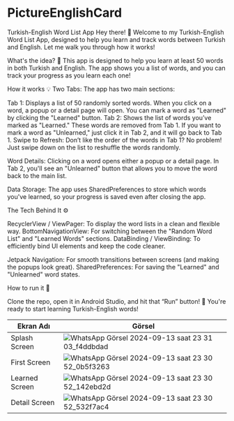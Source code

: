# PictureEnglishCard
Turkish-English Word List App
Hey there! 👋 Welcome to my Turkish-English Word List App, designed to help you learn and track words between Turkish and English. Let me walk you through how it works!

What's the idea? 🤔
This app is designed to help you learn at least 50 words in both Turkish and English. The app shows you a list of words, and you can track your progress as you learn each one!

How it works 💡
Two Tabs: The app has two main sections:

Tab 1: Displays a list of 50 randomly sorted words. When you click on a word, a popup or a detail page will open. You can mark a word as "Learned" by clicking the "Learned" button.
Tab 2: Shows the list of words you’ve marked as "Learned." These words are removed from Tab 1. If you want to mark a word as "Unlearned," just click it in Tab 2, and it will go back to Tab 1.
Swipe to Refresh: Don’t like the order of the words in Tab 1? No problem! Just swipe down on the list to reshuffle the words randomly.

Word Details: Clicking on a word opens either a popup or a detail page. In Tab 2, you'll see an "Unlearned" button that allows you to move the word back to the main list.

Data Storage: The app uses SharedPreferences to store which words you've learned, so your progress is saved even after closing the app.

The Tech Behind It ⚙️

RecyclerView / ViewPager: To display the word lists in a clean and flexible way.
BottomNavigationView: For switching between the "Random Word List" and "Learned Words" sections.
DataBinding / ViewBinding: To efficiently bind UI elements and keep the code cleaner.

Jetpack Navigation: For smooth transitions between screens (and making the popups look great).
SharedPreferences: For saving the "Learned" and "Unlearned" word states.

How to run it 🚀

Clone the repo, open it in Android Studio, and hit that “Run” button! 🎉 You're ready to start learning Turkish-English words!


| Ekran Adı       | Görsel                                                                                                                                                              |
|-----------------|---------------------------------------------------------------------------------------------------------------------------------------------------------------------|
| Splash Screen   | ![WhatsApp Görsel 2024-09-13 saat 23 31 03_f4ddbdad](https://github.com/user-attachments/assets/8c77c99a-44f4-4598-95df-74d6548ad4f5)                                |
| First Screen    | ![WhatsApp Görsel 2024-09-13 saat 23 30 52_0b5f3263](https://github.com/user-attachments/assets/ede3b4b4-3f60-4392-936a-8bb5642fcf59)                                |
| Learned Screen  | ![WhatsApp Görsel 2024-09-13 saat 23 30 52_142ebd2d](https://github.com/user-attachments/assets/c060666b-0885-4a97-ac08-ad69e8582c5a)                                |
| Detail Screen   | ![WhatsApp Görsel 2024-09-13 saat 23 30 52_532f7ac4](https://github.com/user-attachments/assets/f353efb6-3798-403a-a7a9-aaa332f3971e)                                |







